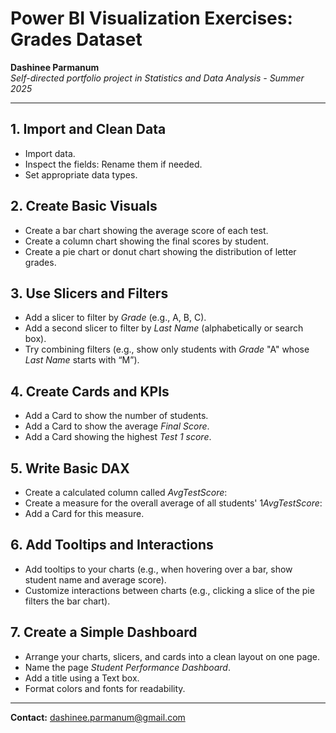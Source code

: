 # Power BI Visualization Exercises: Grades Dataset

**Dashinee Parmanum**  
*Self-directed portfolio project in Statistics and Data Analysis - Summer 2025*

---

## 1. Import and Clean Data
- Import data.
- Inspect the fields: Rename them if needed.
- Set appropriate data types.

## 2. Create Basic Visuals
- Create a bar chart showing the average score of each test.
- Create a column chart showing the final scores by student.
- Create a pie chart or donut chart showing the distribution of letter grades.

## 3. Use Slicers and Filters
- Add a slicer to filter by *Grade* (e.g., A, B, C).
- Add a second slicer to filter by *Last Name* (alphabetically or search box).
- Try combining filters (e.g., show only students with *Grade* "A" whose *Last Name* starts with “M”).

## 4. Create Cards and KPIs
- Add a Card to show the number of students.
- Add a Card to show the average *Final Score*.
- Add a Card showing the highest *Test 1 score*.

## 5. Write Basic DAX
- Create a calculated column called *AvgTestScore*:
- Create a measure for the overall average of all students' 1*AvgTestScore*:
- Add a Card for this measure.

## 6. Add Tooltips and Interactions
- Add tooltips to your charts (e.g., when hovering over a bar, show student name and average score).
- Customize interactions between charts (e.g., clicking a slice of the pie filters the bar chart).

## 7.  Create a Simple Dashboard
- Arrange your charts, slicers, and cards into a clean layout on one page.
- Name the page *Student Performance Dashboard*.
- Add a title using a Text box.
- Format colors and fonts for readability.

---
**Contact:** dashinee.parmanum@gmail.com
